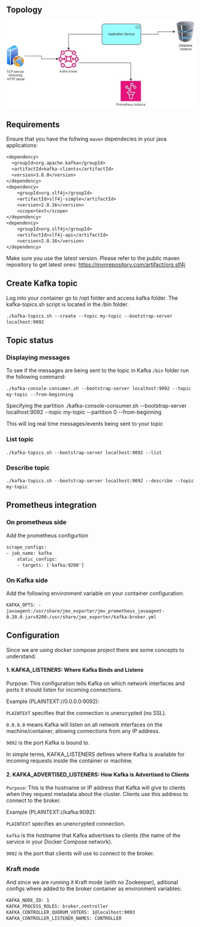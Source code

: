 
##  Topology

![alt text](essay-topology.png)

## Requirements

Ensure that you have the follwing `maven` dependecies in your java applications:

    <dependency>
      <groupId>org.apache.kafka</groupId>
      <artifactId>kafka-clients</artifactId>
      <version>3.8.0</version>
    </dependency>
    <dependency>
        <groupId>org.slf4j</groupId>
        <artifactId>slf4j-simple</artifactId>
        <version>2.0.16</version>
        <scope>test</scope>
    </dependency>
    <dependency>
        <groupId>org.slf4j</groupId>
        <artifactId>slf4j-api</artifactId>
        <version>2.0.16</version>
    </dependency>
    


Make sure you use the latest version. Please refer to the public maven repository to get latest ones: https://mvnrepository.com/artifact/org.slf4j

## Create Kafka topic

Log into your container go to /opt folder and access kafka folder. The kafka-topics.sh script is located in the /bin  folder.

    ./kafka-topics.sh --create --topic my-topic --bootstrap-server localhost:9092


## Topic status

### Displaying messages

To see if the messages are being sent to the topic in Kafka `/bin`  folder run the following command: 

    ./kafka-console-consumer.sh --bootstrap-server localhost:9092 --topic my-topic --from-beginning

Specifying the partition
    ./kafka-console-consumer.sh --bootstrap-server localhost:9092 --topic my-topic --partition 0  --from-beginning


This will log real time messages/events being sent to your topic

### List topic

    ./kafka-topics.sh --bootstrap-server localhost:9092 --list

### Describe topic

    ./kafka-topics.sh --bootstrap-server localhost:9092 --describe --topic my-topic


## Prometheus integration

### On prometheus side

Add the prometheus configurtion

    scrape_configs:
    - job_name: kafka
        static_configs:
        - targets: ['kafka:9200']

### On Kafka side

Add the following environment variable on your container configuration:

    KAFKA_OPTS: -javaagent:/usr/share/jmx_exporter/jmx_prometheus_javaagent-0.20.0.jar=9200:/usr/share/jmx_exporter/kafka-broker.yml

## Configuration

Since we are using docker compose project there are some concepts to understand:
#### 1. KAFKA_LISTENERS: Where Kafka Binds and Listens

Purpose: This configuration tells Kafka on which network interfaces and ports it should listen for incoming connections.

Example (PLAINTEXT://0.0.0.0:9092):

`PLAINTEXT` specifies that the connection is unencrypted (no SSL).

`0.0.0.0` means Kafka will listen on all network interfaces on the machine/container, allowing connections from any IP address.

`9092` is the port Kafka is bound to.

In simple terms, KAFKA_LISTENERS defines where Kafka is available for incoming requests inside the container or machine.

#### 2. KAFKA_ADVERTISED_LISTENERS: How Kafka is Advertised to Clients

`Purpose`: This is the hostname or IP address that Kafka will give to clients when they request metadata about the cluster. Clients use this address to connect to the broker.

Example (PLAINTEXT://kafka:9092):

`PLAINTEXT` specifies an unencrypted connection.

`kafka` is the hostname that Kafka advertises to clients (the name of the service in your Docker Compose network).

`9092` is the port that clients will use to connect to the broker.

### Kraft mode

And since we are running it Kraft mode (with no Zookeeper), aditional configs where added to the broker container as environment variables:
    
    KAFKA_NODE_ID: 1
    KAFKA_PROCESS_ROLES: broker,controller
    KAFKA_CONTROLLER_QUORUM_VOTERS: 1@localhost:9093 
    KAFKA_CONTROLLER_LISTENER_NAMES: CONTROLLER



